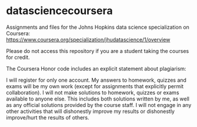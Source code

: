 datasciencecoursera
===================

Assignments and files for the Johns Hopkins data science specialization on Coursera:
https://www.coursera.org/specialization/jhudatascience/1/overview

Please do not access this repository if you are a student taking the courses for credit.

The Coursera Honor code includes an explicit statement about plagiarism:

I will register for only one account. My answers to homework, quizzes and exams will be my own work (except for assignments that explicitly permit collaboration). I will not make solutions to homework, quizzes or exams available to anyone else. This includes both solutions written by me, as well as any official solutions provided by the course staff. I will not engage in any other activities that will dishonestly improve my results or dishonestly improve/hurt the results of others.

